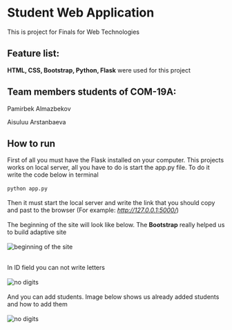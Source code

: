 # Student Web Application
This is project for Finals for Web Technologies<br />

## Feature list:
<b>HTML, CSS, Bootstrap, Python, Flask</b> were used for this project<br />

## Team members students of COM-19A:
Pamirbek Almazbekov

Aisuluu Arstanbaeva

## How to run
First of all you must have the Flask installed on your computer. This projects works on local server, all you have to do is start the app.py file. To do it write the code below in terminal<br /><br />
```python app.py```<br /><br />
Then it must start the local server and write the link that you should copy and past to the browser (For example: <i>http://127.0.0.1:5000/</i>)<br /><br />
The beginning of the site will look like below. The <b>Bootstrap</b> really helped us to build adaptive site<br /><br />
![beginning of the site](imgs/beginning.png)<br /><br />

In ID field you can not write letters<br /><br />
![no digits](imgs/no%20digits.png)<br /><br />
And you can add students. Image below shows us already added students and how to add them<br /><br />
![no digits](imgs/adding%20a%20student.png)<br /><br />

